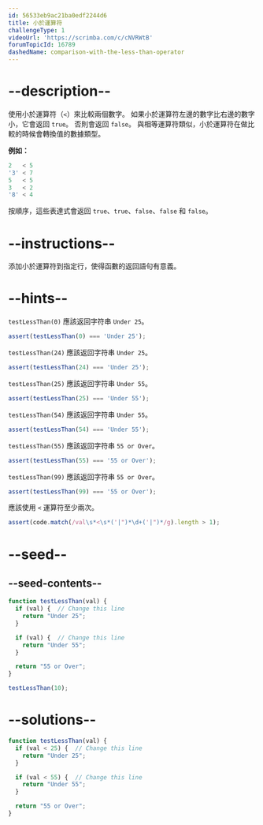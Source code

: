 ```yaml
---
id: 56533eb9ac21ba0edf2244d6
title: 小於運算符
challengeType: 1
videoUrl: 'https://scrimba.com/c/cNVRWtB'
forumTopicId: 16789
dashedName: comparison-with-the-less-than-operator
---
```


# --description--

使用小於運算符（`<`）來比較兩個數字。 如果小於運算符左邊的數字比右邊的數字小，它會返回 `true`。 否則會返回 `false`。 與相等運算符類似，小於運算符在做比較的時候會轉換值的數據類型。

**例如：**

```js
2   < 5
'3' < 7
5   < 5
3   < 2
'8' < 4
```

按順序，這些表達式會返回 `true`、`true`、`false`、`false` 和 `false`。

# --instructions--

添加小於運算符到指定行，使得函數的返回語句有意義。

# --hints--

`testLessThan(0)` 應該返回字符串 `Under 25`。

```js
assert(testLessThan(0) === 'Under 25');
```

`testLessThan(24)` 應該返回字符串 `Under 25`。

```js
assert(testLessThan(24) === 'Under 25');
```

`testLessThan(25)` 應該返回字符串 `Under 55`。

```js
assert(testLessThan(25) === 'Under 55');
```

`testLessThan(54)` 應該返回字符串 `Under 55`。

```js
assert(testLessThan(54) === 'Under 55');
```

`testLessThan(55)` 應該返回字符串 `55 or Over`。

```js
assert(testLessThan(55) === '55 or Over');
```

`testLessThan(99)` 應該返回字符串 `55 or Over`。

```js
assert(testLessThan(99) === '55 or Over');
```

應該使用 `<` 運算符至少兩次。

```js
assert(code.match(/val\s*<\s*('|")*\d+('|")*/g).length > 1);
```

# --seed--

## --seed-contents--

```js
function testLessThan(val) {
  if (val) {  // Change this line
    return "Under 25";
  }

  if (val) {  // Change this line
    return "Under 55";
  }

  return "55 or Over";
}

testLessThan(10);
```

# --solutions--

```js
function testLessThan(val) {
  if (val < 25) {  // Change this line
    return "Under 25";
  }

  if (val < 55) {  // Change this line
    return "Under 55";
  }

  return "55 or Over";
}
```

